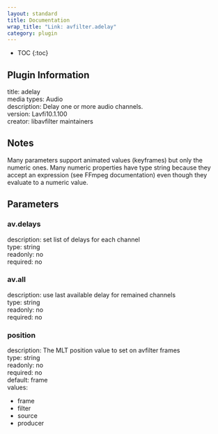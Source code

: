 ```yaml
---
layout: standard
title: Documentation
wrap_title: "Link: avfilter.adelay"
category: plugin
---
```

* TOC
{:toc}

## Plugin Information

title: adelay  
media types:
Audio  
description: Delay one or more audio channels.  
version: Lavfi10.1.100  
creator: libavfilter maintainers  

## Notes

Many parameters support animated values (keyframes) but only the numeric ones. Many numeric properties have type string because they accept an expression (see FFmpeg documentation) even though they evaluate to a numeric value.

## Parameters

### av.delays

  
description:
set list of delays for each channel  
type: string  
readonly: no  
required: no  

### av.all

  
description:
use last available delay for remained channels  
type: string  
readonly: no  
required: no  

### position

  
description:
The MLT position value to set on avfilter frames  
type: string  
readonly: no  
required: no  
default: frame  
values:  

* frame
* filter
* source
* producer

